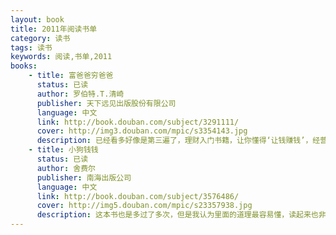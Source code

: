 ```yaml
---
layout: book
title: 2011年阅读书单
category: 读书
tags: 读书
keywords: 阅读,书单,2011
books: 
    - title: 富爸爸穷爸爸
      status: 已读
      author: 罗伯特.T.清崎 
      publisher: 天下远见出版股份有限公司
      language: 中文
      link: http://book.douban.com/subject/3291111/
      cover: http://img3.douban.com/mpic/s3354143.jpg
      description: 已经看多好像是第三遍了，理财入门书籍，让你懂得‘让钱赚钱’，经营‘自己的事业’的理念
    - title: 小狗钱钱
      status: 已读
      author: 舍费尔 
      publisher: 南海出版公司
      language: 中文
      link: http://book.douban.com/subject/3576486/
      cover: http://img5.douban.com/mpic/s23357938.jpg
      description: 这本书也是多过了多次，但是我认为里面的道理最容易懂，读起来也非常的有意思，里面的‘成功日记’、‘基金入门’理念非常的好
---
```

